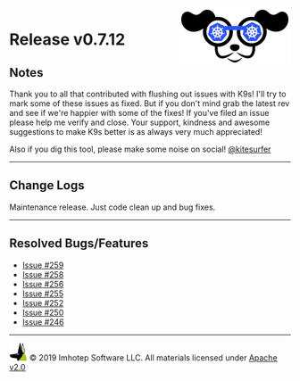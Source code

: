 <img src="https://raw.githubusercontent.com/nholuongut/k9s/master/assets/k9s_small.png" align="right" width="200" height="auto"/>

# Release v0.7.12

## Notes

Thank you to all that contributed with flushing out issues with K9s! I'll try to mark some of these issues as fixed. But if you don't mind grab the latest rev and see if we're happier with some of the fixes! If you've filed an issue please help me verify and close. Your support, kindness and awesome suggestions to make K9s better is as always very much appreciated!

Also if you dig this tool, please make some noise on social! [@kitesurfer](https://twitter.com/kitesurfer)

---

## Change Logs

Maintenance release. Just code clean up and bug fixes.

---

## Resolved Bugs/Features

+ [Issue #259](https://github.com/nholuongut/k9s/issues/259)
+ [Issue #258](https://github.com/nholuongut/k9s/issues/258)
+ [Issue #256](https://github.com/nholuongut/k9s/issues/256)
+ [Issue #255](https://github.com/nholuongut/k9s/issues/255)
+ [Issue #252](https://github.com/nholuongut/k9s/issues/252)
+ [Issue #250](https://github.com/nholuongut/k9s/issues/250)
+ [Issue #246](https://github.com/nholuongut/k9s/issues/246)

---

<img src="https://raw.githubusercontent.com/nholuongut/k9s/master/assets/imhotep_logo.png" width="32" height="auto"/> © 2019 Imhotep Software LLC. All materials licensed under [Apache v2.0](http://www.apache.org/licenses/LICENSE-2.0)
